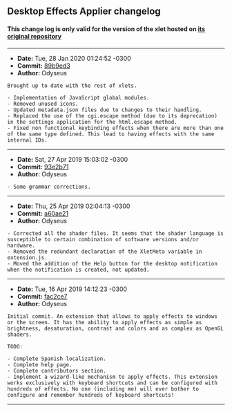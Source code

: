 ## Desktop Effects Applier changelog

#### This change log is only valid for the version of the xlet hosted on [its original repository](https://gitlab.com/Odyseus/CinnamonTools)

***

- **Date:** Tue, 28 Jan 2020 01:24:52 -0300
- **Commit:** [89b9ed3](https://gitlab.com/Odyseus/CinnamonTools/commit/89b9ed3)
- **Author:** Odyseus

```
Brought up to date with the rest of xlets.

- Implementation of JavaScript global modules.
- Removed unused icons.
- Updated metadata.json files due to changes to their handling.
- Replaced the use of the cgi.escape method (due to its deprecation) in the settings application for the html.escape method.
- Fixed non functional keybinding effects when there are more than one of the same type defined. This lead to having effects with the same internal IDs.

```

***

- **Date:** Sat, 27 Apr 2019 15:03:02 -0300
- **Commit:** [93e2b71](https://gitlab.com/Odyseus/CinnamonTools/commit/93e2b71)
- **Author:** Odyseus

```
- Some grammar corrections.

```

***

- **Date:** Thu, 25 Apr 2019 02:04:13 -0300
- **Commit:** [a60ae21](https://gitlab.com/Odyseus/CinnamonTools/commit/a60ae21)
- **Author:** Odyseus

```
- Corrected all the shader files. It seems that the shader language is susceptible to certain combination of software versions and/or hardware.
- Removed the redundant declaration of the XletMeta variable in extension.js.
- Moved the addition of the Help button for the desktop notification when the notification is created, not updated.

```

***

- **Date:** Tue, 16 Apr 2019 14:12:23 -0300
- **Commit:** [fac2ce7](https://gitlab.com/Odyseus/CinnamonTools/commit/fac2ce7)
- **Author:** Odyseus

```
Initial commit. An extension that allows to apply effects to windows or the screen. It has the ability to apply effects as simple as brightness, desaturation, contrast and colors and as complex as OpenGL shaders.

TODO:

- Complete Spanish localization.
- Complete help page.
- Complete contributors section.
- Implement a wizard-like mechanism to apply effects. This extension works exclusively with keyboard shortcuts and can be configured with hundreds of effects. No one (including me) will ever bother to configure and remember hundreds of keyboard shortcuts!

```

***

